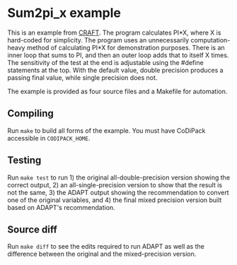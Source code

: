 # Sum2pi_x example

This is an example from [CRAFT](https://github.com/crafthpc/craft/tree/master/demo/sum2pi_x).
The program
calculates PI\*X, where X is hard-coded for simplicity. The program uses an
unnecessarily computation-heavy method of calculating PI\*X for demonstration
purposes. There is an inner loop that sums to PI, and then an outer loop adds
that to itself X times. The sensitivity of the test at the end is adjustable
using the #define statements at the top. With the default value, double
precision produces a passing final value, while single precision does not.

The example is provided as four source files and a Makefile for automation.

## Compiling

Run `make` to build all forms of the example. You must have CoDiPack accessible
in `CODIPACK_HOME`.

## Testing

Run `make test` to run 1) the original all-double-precision version showing the
correct output, 2) an all-single-precision version to show that the result is
not the same, 3) the ADAPT output showing the recommendation to convert one of
the original variables, and 4) the final mixed precision version built based on
ADAPT's recommendation.

## Source diff

Run `make diff` to see the edits required to run ADAPT as well as the difference
between the original and the mixed-precision version.

